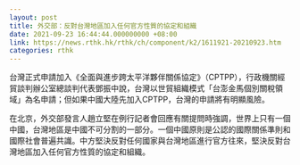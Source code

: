 ```yaml
---
layout: post
title: 外交部：反對台灣地區加入任何官方性質的協定和組織
date: 2021-09-23 16:44:44.000000000 +08:00
link: https://news.rthk.hk/rthk/ch/component/k2/1611921-20210923.htm
categories: rthk
---
```


台灣正式申請加入《全面與進步跨太平洋夥伴關係協定》（CPTPP），行政機關經貿談判辦公室總談判代表鄧振中說，台灣以世貿組織模式「台澎金馬個別關稅領域」為名申請；但如果中國大陸先加入CPTPP，台灣的申請將有明顯風險。

在北京，外交部發言人趙立堅在例行記者會回應有關提問時強調，世界上只有一個中國，台灣地區是中國不可分割的一部分。一個中國原則是公認的國際關係準則和國際社會普遍共識。中方堅決反對任何國家與台灣地區進行官方往來，堅決反對台灣地區加入任何官方性質的協定和組織。
